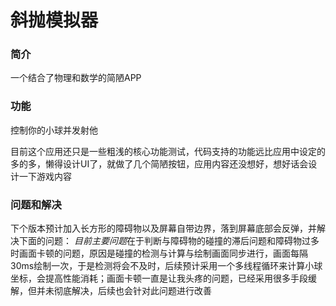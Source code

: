 # 斜抛模拟器
### 简介
一个结合了物理和数学的简陋APP

### 功能
控制你的小球并发射他

目前这个应用还只是一些粗浅的核心功能测试，代码支持的功能远比应用中设定的多的多，懒得设计UI了，就做了几个简陋按钮，应用内容还没想好，想好话会设计一下游戏内容

### 问题和解决
下个版本预计加入长方形的障碍物以及屏幕自带边界，落到屏幕底部会反弹，并解决下面的问题：
 *目前主要问题*在于判断与障碍物的碰撞的滞后问题和障碍物过多时画面卡顿的问题，原因是碰撞的检测与计算与绘制画面同步进行，画面每隔30ms绘制一次，于是检测将会不及时，后续预计采用一个多线程循环来计算小球坐标，会提高性能消耗；画面卡顿一直是让我头疼的问题，已经采用很多手段缓解，但并未彻底解决，后续也会针对此问题进行改善
